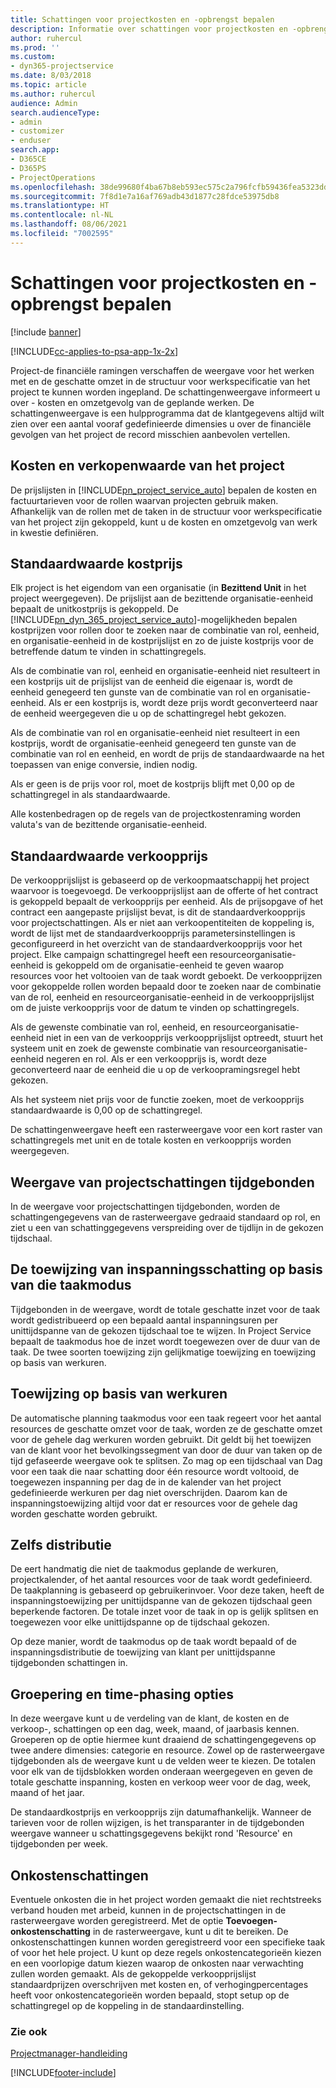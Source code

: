 ```yaml
---
title: Schattingen voor projectkosten en -opbrengst bepalen
description: Informatie over schattingen voor projectkosten en -opbrengst bepalen in Project Service
author: ruhercul
ms.prod: ''
ms.custom:
- dyn365-projectservice
ms.date: 8/03/2018
ms.topic: article
ms.author: ruhercul
audience: Admin
search.audienceType:
- admin
- customizer
- enduser
search.app:
- D365CE
- D365PS
- ProjectOperations
ms.openlocfilehash: 38de99680f4ba67b8eb593ec575c2a796fcfb59436fea5323dd1d86d7cf3d797
ms.sourcegitcommit: 7f8d1e7a16af769adb43d1877c28fdce53975db8
ms.translationtype: HT
ms.contentlocale: nl-NL
ms.lasthandoff: 08/06/2021
ms.locfileid: "7002595"
---
```

# <a name="determine-project-cost-and-revenue-estimates"></a>Schattingen voor projectkosten en -opbrengst bepalen 

[!include [banner](../includes/psa-now-project-operations.md)]

[!INCLUDE[cc-applies-to-psa-app-1x-2x](../includes/cc-applies-to-psa-app-1x-2x.md)]

Project-de financiële ramingen verschaffen de weergave voor het werken met en de geschatte omzet in de structuur voor werkspecificatie van het project te kunnen worden ingepland. De schattingenweergave informeert u over - kosten en omzetgevolg van de geplande werken. De schattingenweergave is een hulpprogramma dat de klantgegevens altijd wilt zien over een aantal vooraf gedefinieerde dimensies u over de financiële gevolgen van het project de record misschien aanbevolen vertellen.  
  
## <a name="cost-and-sales-value-of-the-project"></a>Kosten en verkopenwaarde van het project  
De prijslijsten in [!INCLUDE[pn_project_service_auto](../includes/pn-project-service-auto.md)] bepalen de kosten en factuurtarieven voor de rollen waarvan projecten gebruik maken. Afhankelijk van de rollen met de taken in de structuur voor werkspecificatie van het project zijn gekoppeld, kunt u de kosten en omzetgevolg van werk in kwestie definiëren.  
  
## <a name="cost-price-defaulting"></a>Standaardwaarde kostprijs  
Elk project is het eigendom van een organisatie (in **Bezittend Unit** in het project weergegeven). De prijslijst aan de bezittende organisatie-eenheid bepaalt de unitkostprijs is gekoppeld. De [!INCLUDE[pn_dyn_365_project_service_auto](../includes/pn-dyn-365-project-service-auto.md)]-mogelijkheden bepalen kostprijzen voor rollen door te zoeken naar de combinatie van rol, eenheid, en organisatie-eenheid in de kostprijslijst en zo de juiste kostprijs voor de betreffende datum te vinden in schattingregels.  
  
Als de combinatie van rol, eenheid en organisatie-eenheid niet resulteert in een kostprijs uit de prijslijst van de eenheid die eigenaar is, wordt de eenheid genegeerd ten gunste van de combinatie van rol en organisatie-eenheid. Als er een kostprijs is, wordt deze prijs wordt geconverteerd naar de eenheid weergegeven die u op de schattingregel hebt gekozen.  
  
Als de combinatie van rol en organisatie-eenheid niet resulteert in een kostprijs, wordt de organisatie-eenheid genegeerd ten gunste van de combinatie van rol en eenheid, en wordt de prijs de standaardwaarde na het toepassen van enige conversie, indien nodig.  
  
 Als er geen is de prijs voor rol, moet de kostprijs blijft met 0,00 op de schattingregel in als standaardwaarde.  
  
 Alle kostenbedragen op de regels van de projectkostenraming worden valuta's van de bezittende organisatie-eenheid.  
  
## <a name="sales-price-defaulting"></a>Standaardwaarde verkoopprijs  
De verkoopprijslijst is gebaseerd op de verkoopmaatschappij het project waarvoor is toegevoegd. De verkoopprijslijst aan de offerte of het contract is gekoppeld bepaalt de verkoopprijs per eenheid. Als de prijsopgave of het contract een aangepaste prijslijst bevat, is dit de standaardverkoopprijs voor projectschattingen. Als er niet aan verkoopentiteiten de koppeling is, wordt de lijst met de standaardverkoopprijs parametersinstellingen is geconfigureerd in het overzicht van de standaardverkoopprijs voor het project. Elke campaign schattingregel heeft een resourceorganisatie-eenheid is gekoppeld om de organisatie-eenheid te geven waarop resources voor het voltooien van de taak wordt geboekt. De verkoopprijzen voor gekoppelde rollen worden bepaald door te zoeken naar de combinatie van de rol, eenheid en resourceorganisatie-eenheid in de verkoopprijslijst om de juiste verkoopprijs voor de datum te vinden op schattingregels.  
  
Als de gewenste combinatie van rol, eenheid, en resourceorganisatie-eenheid niet in een van de verkoopprijs verkoopprijslijst optreedt, stuurt het systeem unit en zoek de gewenste combinatie van resourceorganisatie-eenheid negeren en rol. Als er een verkoopprijs is, wordt deze geconverteerd naar de eenheid die u op de verkoopramingsregel hebt gekozen.  
  
Als het systeem niet prijs voor de functie zoeken, moet de verkoopprijs standaardwaarde is 0,00 op de schattingregel.  
  
De schattingenweergave heeft een rasterweergave voor een kort raster van schattingregels met unit en de totale kosten en verkoopprijs worden weergegeven.  
  
## <a name="time-phased-view-of-project-estimates"></a>Weergave van projectschattingen tijdgebonden  
In de weergave voor projectschattingen tijdgebonden, worden de schattingengegevens van de rasterweergave gedraaid standaard op rol, en ziet u een van schattinggegevens verspreiding over de tijdlijn in de gekozen tijdschaal.  
  
## <a name="effort-estimate-allocation-based-on-task-mode"></a>De toewijzing van inspanningsschatting op basis van die taakmodus  
Tijdgebonden in de weergave, wordt de totale geschatte inzet voor de taak wordt gedistribueerd op een bepaald aantal inspanningsuren per unittijdspanne van de gekozen tijdschaal toe te wijzen. In Project Service bepaalt de taakmodus hoe de inzet wordt toegewezen over de duur van de taak. De twee soorten toewijzing zijn gelijkmatige toewijzing en toewijzing op basis van werkuren. 
  
## <a name="work-hours-based-allocation"></a>Toewijzing op basis van werkuren  
De automatische planning taakmodus voor een taak regeert voor het aantal resources de geschatte omzet voor de taak, worden ze de geschatte omzet voor de gehele dag werkuren worden gebruikt. Dit geldt bij het toewijzen van de klant voor het bevolkingssegment van door de duur van taken op de tijd gefaseerde weergave ook te splitsen. Zo mag op een tijdschaal van Dag voor een taak die naar schatting door één resource wordt voltooid, de toegewezen inspanning per dag de in de kalender van het project gedefinieerde werkuren per dag niet overschrijden. Daarom kan de inspanningstoewijzing altijd voor dat er resources voor de gehele dag worden geschatte worden gebruikt.  
  
## <a name="even-distribution"></a>Zelfs distributie  
De eert handmatig die niet de taakmodus geplande de werkuren, projectkalender, of het aantal resources voor de taak wordt gedefinieerd. De taakplanning is gebaseerd op gebruikerinvoer. Voor deze taken, heeft de inspanningstoewijzing per unittijdspanne van de gekozen tijdschaal geen beperkende factoren. De totale inzet voor de taak in op is gelijk splitsen en toegewezen voor elke unittijdspanne op de tijdschaal gekozen.  
  
Op deze manier, wordt de taakmodus op de taak wordt bepaald of de inspanningsdistributie de toewijzing van klant per unittijdspanne tijdgebonden schattingen in.  
  
## <a name="grouping-and-time-phasing-options"></a>Groepering en time-phasing opties  
In deze weergave kunt u de verdeling van de klant, de kosten en de verkoop-, schattingen op een dag, week, maand, of jaarbasis kennen. Groeperen op de optie hiermee kunt draaiend de schattingengegevens op twee andere dimensies: categorie en resource. Zowel op de rasterweergave tijdgebonden als de weergave kunt u de velden weer te kiezen. De totalen voor elk van de tijdsblokken worden onderaan weergegeven en geven de totale geschatte inspanning, kosten en verkoop weer voor de dag, week, maand of het jaar.  
  
De standaardkostprijs en verkoopprijs zijn datumafhankelijk. Wanneer de tarieven voor de rollen wijzigen, is het transparanter in de tijdgebonden weergave wanneer u schattingsgegevens bekijkt rond 'Resource' en tijdgebonden per week.  
  
## <a name="expense-estimates"></a>Onkostenschattingen  
Eventuele onkosten die in het project worden gemaakt die niet rechtstreeks verband houden met arbeid, kunnen in de projectschattingen in de rasterweergave worden geregistreerd. Met de optie **Toevoegen-onkostenschatting** in de rasterweergave, kunt u dit te bereiken. De onkostenschattingen kunnen worden geregistreerd voor een specifieke taak of voor het hele project. U kunt op deze regels onkostencategorieën kiezen en een voorlopige datum kiezen waarop de onkosten naar verwachting zullen worden gemaakt. Als de gekoppelde verkoopprijslijst standaardprijzen overschrijven met kosten en, of verhogingpercentages heeft voor onkostencategorieën worden bepaald, stopt setup op de schattingregel op de koppeling in de standaardinstelling.  
  
### <a name="see-also"></a>Zie ook  
 [Projectmanager-handleiding](../psa/project-manager-guide.md)


[!INCLUDE[footer-include](../includes/footer-banner.md)]